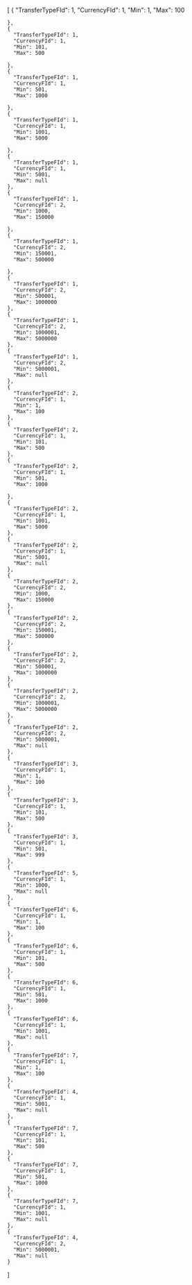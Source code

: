 [
 {
      "TransferTypeFId": 1,
      "CurrencyFId": 1,
      "Min": 1,
      "Max": 100
      
    },
    {
      "TransferTypeFId": 1,
      "CurrencyFId": 1,
      "Min": 101,
      "Max": 500
      
    },
    {
      "TransferTypeFId": 1,
      "CurrencyFId": 1,
      "Min": 501,
      "Max": 1000
      
    },
    {
      "TransferTypeFId": 1,
      "CurrencyFId": 1,
      "Min": 1001,
      "Max": 5000
      
    },
    {
      "TransferTypeFId": 1,
      "CurrencyFId": 1,
      "Min": 5001,
      "Max": null
    },
    {
      "TransferTypeFId": 1,
      "CurrencyFId": 2,
      "Min": 1000,
      "Max": 150000
      
    },
    {
      "TransferTypeFId": 1,
      "CurrencyFId": 2,
      "Min": 150001,
      "Max": 500000
      
    },
    {
      "TransferTypeFId": 1,
      "CurrencyFId": 2,
      "Min": 500001,
      "Max": 1000000
    },
    {
      "TransferTypeFId": 1,
      "CurrencyFId": 2,
      "Min": 1000001,
      "Max": 5000000
    },
    {
      "TransferTypeFId": 1,
      "CurrencyFId": 2,
      "Min": 5000001,
      "Max": null
    },
    {
      "TransferTypeFId": 2,
      "CurrencyFId": 1,
      "Min": 1,
      "Max": 100
    },
    {
      "TransferTypeFId": 2,
      "CurrencyFId": 1,
      "Min": 101,
      "Max": 500
    },
    {
      "TransferTypeFId": 2,
      "CurrencyFId": 1,
      "Min": 501,
      "Max": 1000
      
    },
    {
      "TransferTypeFId": 2,
      "CurrencyFId": 1,
      "Min": 1001,
      "Max": 5000
    },
    {
      "TransferTypeFId": 2,
      "CurrencyFId": 1,
      "Min": 5001,
      "Max": null
    },
    {
      "TransferTypeFId": 2,
      "CurrencyFId": 2,
      "Min": 1000,
      "Max": 150000
    },
    {
      "TransferTypeFId": 2,
      "CurrencyFId": 2,
      "Min": 150001,
      "Max": 500000
    },
    {
      "TransferTypeFId": 2,
      "CurrencyFId": 2,
      "Min": 500001,
      "Max": 1000000
    },
    {
      "TransferTypeFId": 2,
      "CurrencyFId": 2,
      "Min": 1000001,
      "Max": 5000000
    },
    {
      "TransferTypeFId": 2,
      "CurrencyFId": 2,
      "Min": 5000001,
      "Max": null
    },
    {
      "TransferTypeFId": 3,
      "CurrencyFId": 1,
      "Min": 1,
      "Max": 100
    },
    {
      "TransferTypeFId": 3,
      "CurrencyFId": 1,
      "Min": 101,
      "Max": 500
    },
    {
      "TransferTypeFId": 3,
      "CurrencyFId": 1,
      "Min": 501,
      "Max": 999 
    },
    {
      "TransferTypeFId": 5,
      "CurrencyFId": 1,
      "Min": 1000,
      "Max": null
    },
    {
      "TransferTypeFId": 6,
      "CurrencyFId": 1,
      "Min": 1,
      "Max": 100
    },
    {
      "TransferTypeFId": 6,
      "CurrencyFId": 1,
      "Min": 101,
      "Max": 500
    },
    {
      "TransferTypeFId": 6,
      "CurrencyFId": 1,
      "Min": 501,
      "Max": 1000 
    },
    {
      "TransferTypeFId": 6,
      "CurrencyFId": 1,
      "Min": 1001,
      "Max": null
    },
    {
      "TransferTypeFId": 7,
      "CurrencyFId": 1,
      "Min": 1,
      "Max": 100
    },
    {
      "TransferTypeFId": 4,
      "CurrencyFId": 1,
      "Min": 5001,
      "Max": null
    },
    {
      "TransferTypeFId": 7,
      "CurrencyFId": 1,
      "Min": 101,
      "Max": 500
    },
    {
      "TransferTypeFId": 7,
      "CurrencyFId": 1,
      "Min": 501,
      "Max": 1000
    },
    {
      "TransferTypeFId": 7,
      "CurrencyFId": 1,
      "Min": 1001,
      "Max": null
    },
    {
      "TransferTypeFId": 4,
      "CurrencyFId": 2,
      "Min": 5000001,
      "Max": null
    }
]